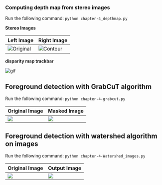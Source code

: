 
### Computing depth map from stereo images

Run the following command:
`python chapter-4_depthmap.py`

**Stereo Images**

Left Image| Right Image
---------|----------
![Original](https://github.com/arpitj07/OpenCV-with-Python/blob/master/Project-3/Images/dis1.jpg) |![Contour](https://github.com/arpitj07/OpenCV-with-Python/blob/master/Project-3/Images/dis2.jpg)


**disparity map trackbar** 

![gif](https://github.com/arpitj07/OpenCV-with-Python/blob/master/Project-3/Images/disparity.gif) 



## Foreground detection with GrabCuT algorithm

Run the following command:
`python chapter-4-grabcut.py`


Original Image | Masked Image 
---------------|--------------
![](https://github.com/arpitj07/OpenCV-with-Python/blob/master/Project-3/Images/image1.jpg) | ![](https://github.com/arpitj07/OpenCV-with-Python/blob/master/Project-3/Images/grabCut.jpg)


## Foreground detection with watershed algorithm on images 

Run the following command:
`python chapter-4-Watershed_images.py`

Original Image | Output Image 
---------------|-------------- 
![](https://github.com/arpitj07/OpenCV-with-Python/blob/master/Project-3/Images/leaf.jpg) | ![](https://github.com/arpitj07/OpenCV-with-Python/blob/master/Project-3/Images/leaf_output.jpg)

